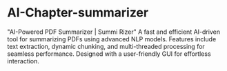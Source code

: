 # AI-Chapter-summarizer
"AI-Powered PDF Summarizer | Summi Rizer" A fast and efficient AI-driven tool for summarizing PDFs using advanced NLP models. Features include text extraction, dynamic chunking, and multi-threaded processing for seamless performance. Designed with a user-friendly GUI for effortless interaction. 
